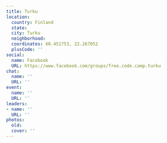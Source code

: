 ```yaml
---
title: Turku
location:
  country: Finland
  state: 
  city: Turku
  neighborhood: 
  coordinates: 60.451753, 22.267052
  plusCode: ''
social:
  name: Facebook
  URL: https://www.facebook.com/groups/free.code.camp.turku
chat:
  name: ''
  URL: ''
event:
  name: ''
  URL: ''
leaders:
- name: ''
  URL: ''
photos:
  old: 
  cover: ''
---
```

